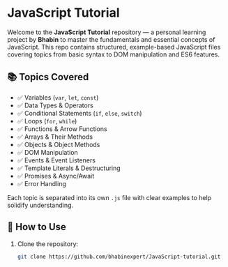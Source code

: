 # JavaScript Tutorial

Welcome to the **JavaScript Tutorial** repository — a personal learning project by **Bhabin** to master the fundamentals and essential concepts of JavaScript. This repo contains structured, example-based JavaScript files covering topics from basic syntax to DOM manipulation and ES6 features.

## 📚 Topics Covered

- ✅ Variables (`var`, `let`, `const`)
- ✅ Data Types & Operators
- ✅ Conditional Statements (`if`, `else`, `switch`)
- ✅ Loops (`for`, `while`)
- ✅ Functions & Arrow Functions
- ✅ Arrays & Their Methods
- ✅ Objects & Object Methods
- ✅ DOM Manipulation
- ✅ Events & Event Listeners
- ✅ Template Literals & Destructuring
- ✅ Promises & Async/Await
- ✅ Error Handling

Each topic is separated into its own `.js` file with clear examples to help solidify understanding.

## 🚀 How to Use

1. Clone the repository:
   ```bash
   git clone https://github.com/bhabinexpert/JavaScript-tutorial.git
